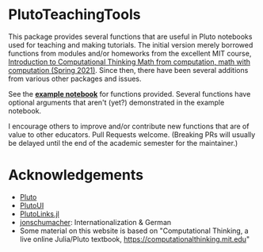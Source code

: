 # PlutoTeachingTools

This package provides several functions that are useful in Pluto notebooks used for teaching and making tutorials.  The initial version merely borrowed functions from modules and/or homeworks from the excellent MIT course, [Introduction to Computational Thinking
Math from computation, math with computation (Spring 2021)](https://computationalthinking.mit.edu/Spring21/). Since then, there have been several additions from various other packages and issues.  

See the **[example notebook](https://juliapluto.github.io/PlutoTeachingTools.jl/example.html)** for functions provided.
Several functions have optional arguments that aren't (yet?) demonstrated in the example notebook.

I encourage others to improve and/or contribute new functions that are of value to other educators.  Pull Requests welcome.  (Breaking PRs will usually be delayed until the end of the academic semester for the maintainer.)

# Acknowledgements
- [Pluto](https://github.com/fonsp/Pluto.jl)
- [PlutoUI](https://github.com/fonsp/PlutoUI.jl)
- [PlutoLinks.jl](https://github.com/JuliaPluto/PlutoLinks.jl)
- [jonschumacher](https://github.com/jonschumacher):  Internationalization & German
- Some material on this website is based on "Computational Thinking, a live online Julia/Pluto textbook, https://computationalthinking.mit.edu"

